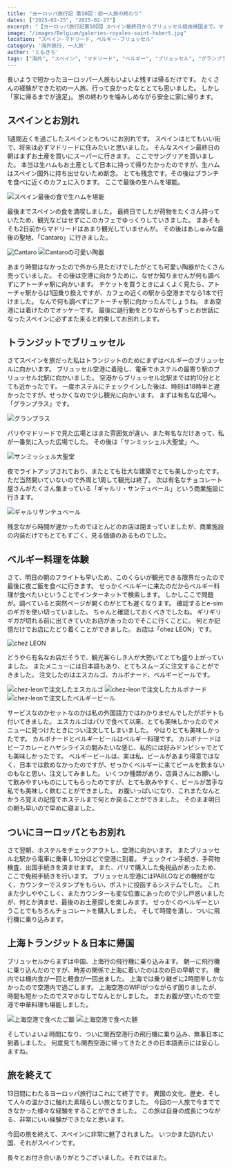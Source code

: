 ```yaml
---
title: "ヨーロッパ旅行記 第10回：初一人旅の終わり"
dates: ["2025-02-25", "2025-02-27"]
excerpt: "【ヨーロッパ旅行記第10回】スペイン最終日からブリュッセル経由帰国まで。マドリード最後の食事とお土産探し、空港移動でのハプニング。ブリュッセルでグランプラス、サン・ミッシェル大聖堂観光、シェ・レオンでベルギービールとエスカルゴ堪能。13日間のヨーロッパ一人旅を締めくくる充実エピローグ"
image: "/images/Belgium/galeries-royales-saint-hubert.jpg"
location: "スペイン-マドリード, ベルギー-ブリュッセル"
category: '海外旅行, 一人旅'
author: 'ともきち'
tags: ["海外", "スペイン", "マドリード", "ベルギー", "ブリュッセル", "グランプラス", "サンミッシェル大聖堂", "ギャルリー・サン・テュベール", "上海国際空港", "上海トランジット"]
---
```


長いようで短かったヨーロッパ一人旅もいよいよ残すは帰るだけです。
たくさんの経験ができた初の一人旅、行って良かったなととても思いました。
しかし「家に帰るまでが遠足」。
旅の終わりを噛みしめながら安全に家に帰ります。

## スペインとお別れ

1週間近くを過ごしたスペインともついにお別れです。
スペインはとてもいい街で、将来は必ずマドリードに住みたいと思いました。
そんなスペイン最終日の朝はまずお土産を買いにスーパーに行きます。
ここでサングリアを買いました。
本当は生ハムもお土産として日本に持って帰りたかったのですが、生ハムはスペイン国外に持ち出せないため断念。
とても残念です。その後はブランチを食べに近くのカフェに入ります。
ここで最後の生ハムを堪能。

![スペイン最後の食で生ハムを堪能](/images/Spain/spain-last-morning.jpg)

最後までスペインの食を満喫しました。
最終日でしたが荷物をたくさん持っていたため、観光などはせずにこのカフェでゆっくりしていきました。
まあそもそも2日前からマドリードはあまり観光していませんが。
その後はあしゅみな最後の聖地、「Cantaro」に行きました。

![Cantaro](/images/Spain/cantaro.jpg)
![Cantaroの可愛い陶器](/images/Spain/cantaro-item.jpg)

あまり時間はなかったので外から見ただけでしたがとても可愛い陶器がたくさん売っていました。
その後は空港に向かうために、なぜか知りませんが何も調べずにアトーチャ駅に向かいます。
チケットを買うときによくよく見たら、アトーチャ駅からは1回乗り換えですが、カフェの近くの駅から空港までなら1本で行けました。
なんで何も調べずにアトーチャ駅に向かったんでしょうね。
まあ空港には着けたのでオッケーです。
最後に謎行動をとりながらもずっとお世話になったスペインに必ずまた来ると約束してお別れします。

## トランジットでブリュッセル

さてスペインを旅だった私はトランジットのためにまずはベルギーのブリュッセルに向かいます。
ブリュッセル空港に着陸し、電車でホステルの最寄り駅のブリュッセル北駅に向かいました。
空港からブリュッセル北駅までは約10分ととても近かったです。
一度ホステルにチェックインした後は、時刻は18時半と遅かったですが、せっかくなので少し観光に向かいます。
まずは有名な広場へ。
「グランプラス」です。

![グランプラス](/images/Belgium/grand-place.jpg)

パリやマドリードで見た広場とはまた雰囲気が違い、また有名なだけあって、私が一番気に入った広場でした。
その後は「サンミッシェル大聖堂」へ。

![サンミッシェル大聖堂](/images/Belgium/saints-michel-et-gudule.jpg)

夜でライトアップされており、またとても壮大な建築でとても美しかったです。
ただ当然開いていないので外周と1周して観光は終了。
次は有名なチョコレート屋さんがたくさん集まっている「ギャルリ・サンテュベール」という商業施設に行きます。

![ギャルリサンテュベール](/images/Belgium/galeries-royales-saint-hubert.jpg)

残念ながら時間が遅かったのでほとんどのお店は閉まっていましたが、商業施設の内装だけでもとてもすごく、見る価値のあるものでした。

## ベルギー料理を体験

さて、明日の朝のフライトも早いため、このくらいが観光できる限界だったので最後に夜ご飯を食べに行きます。
せっかくベルギーに来たのだからベルギー料理が食べたいということでインターネットで検索します。
しかしここで問題が。調べていると突然ページが開くのがとても遅くなります。
確認するとe-simのギガを使い切っていました。
ちゃんと確認しておくべきでしたね。
ギリギリギガが切れる前に出てきていたお店があったのでそこに行くことに。
何とか記憶だけでお店にたどり着くことができました。
お店は「chez LEON」です。

![chez LEON](/images/Belgium/chez-leon.jpg)

どうやら有名なお店だそうで、観光客らしき人が大勢いてとても盛り上がっていました。
またメニューには日本語もあり、とてもスムーズに注文することができました。
注文したのはエスカルゴ、カルボナード、ベルギービールです。

![chez-leonで注文したエスカルゴ](/images/Belgium/chez-leon-escargot.jpg)
![chez-leonで注文したカルボナード](/images/Belgium/chez-leon-carbonade.jpg)
![chez-leonで注文したベルギービール](/images/Belgium/chez-leon-belgium-beer.jpg)

サービスなのかセットなのかは私の外国語力ではわかりませんでしたがポテトも付いてきました。
エスカルゴはパリで食べて以来、とても美味しかったのでメニューに見つけたときについ注文してしまいました。
やはりとても美味しかったです。
カルボナードとベルギービールはベルギー料理です。
カルボナードはビーフカレーとハヤシライスの間みたいな感じ、私的には好みドンピシャでとても美味しかったです。
ベルギービールは、実は私、ビールがあまり得意ではなく、日本では飲めなかったのですが、せっかくベルギーに来てビールを飲まないのもなと思い、注文してみました。
いくつか種類があり、店員さんにお願いして飲みやすいものにしてもらったのですが、とても飲みやすく、ビールが苦手な私でも美味しく飲むことができました。
お腹いっぱいになり、これまたなんとかうろ覚えの記憶でホステルまで何とか戻ることができました。
そのまま明日の朝も早いので早めに寝ました。

## ついにヨーロッパともお別れ

さて翌朝、ホステルをチェックアウトし、空港に向かいます。
またブリュッセル北駅から電車に乗車し10分ほどで空港に到着。
チェックイン手続き、手荷物検査、出国手続きを済ませます。
また、パリで購入した免税品があったため、ここで免税手続きを行います。
ブリュッセル空港にはPABLOなどの機械がなく、カウンターでスタンプをもらい、ポストに投函するシステムでした。
これまた少しややこしく、またカウンターも変な位置にあったので少し戸惑いましたが、何とか済ませ、最後のお土産探しを楽しみます。
せっかくのベルギーということでもちろんチョコレートを購入しました。
そして時間を潰し、ついに飛行機に乗り込みます。

## 上海トランジット＆日本に帰国

ブリュッセルからまずは中国、上海行の飛行機に乗り込みます。
朝一に飛行機に乗り込んだのですが、時差の関係で上海に着いたのは次の日の早朝です。
機内では機内食が一回と軽食が一回出ました。
上海では乗り継ぎに2時間半しかなかったので空港内で過ごします。
上海空港のWIFIがつながらず困りましたが、時間も短かったのでスマホなしでなんとかしました。
またお腹が空いたので空港で中華料理も堪能しました。

![上海空港で食べたご飯](/images/China/shanghai-airport-food.jpg)
![上海空港で食べた麺](/images/China/shanghai-airport-food-noodle.jpg)

そしていよいよ時間になり、ついに関西空港行の飛行機に乗り込み、無事日本に到着しました。
何度見ても関西空港に帰ってきたときの日本語表示には安心しますね。

## 旅を終えて

13日間にわたるヨーロッパ旅行はこれにて終了です。
異国の文化、歴史、そして人々の温かさに触れた素晴らしい旅となりました。
今回の一人旅で今までできなかった様々な経験をすることができました。
この旅は自身の成長につながる、非常にいい経験ができたなと思います。

今回の旅を終えて、スペインに非常に魅了されました。
いつかまた訪れたい国、それがスペインです。

長々とお付き合いありがとうございました。それではまた。
